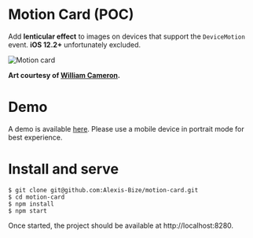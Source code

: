 # Motion Card (POC)
Add **lenticular effect** to images on devices that support the `DeviceMotion` event. **iOS 12.2+** unfortunately excluded.

![Motion card](lenticular-example.gif)

**Art courtesy of [William Cameron](https://twitter.com/pixelflaregfx).**

# Demo
A demo is available [here](https://alexis-bize.github.io/demo/motion-card/). Please use a mobile device in portrait mode for best experience.

# Install and serve
```
$ git clone git@github.com:Alexis-Bize/motion-card.git
$ cd motion-card
$ npm install
$ npm start
```

Once started, the project should be available at http://localhost:8280.
